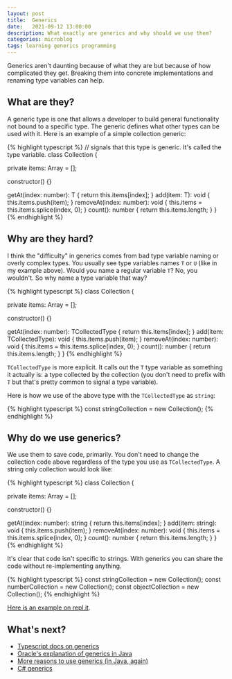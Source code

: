 ```yaml
---
layout: post
title:  Generics
date:   2021-09-12 13:00:00
description: What exactly are generics and why should we use them?
categories: microblog
tags: learning generics programming
---
```


Generics aren't daunting because of what they are but because of how complicated they get. Breaking them into concrete implementations and renaming type variables can help.

## What are they?

A generic type is one that allows a developer to build general functionality not bound to a specific type. The generic defines what other types can be used with it. Here is an example of a simple collection generic:

{% highlight typescript %}
// <T> signals that this type is generic. It's called the type variable.
class Collection<T> {

  private items: Array<T> = [];

  constructor() {}

  getAt(index: number): T {
    return this.items[index];
  }
  add(item: T): void {
    this.items.push(item);
  }
  removeAt(index: number): void {
    this.items = this.items.splice(index, 0);
  }
  count(): number {
    return this.items.length;
  }
}
{% endhighlight %}

## Why are they hard?

I think the "difficulty" in generics comes from bad type variable naming or overly complex types. You usually see type variables names `T` or `U` (like in my example above). Would you name a regular variable `T`? No, you wouldn't. So why name a type variable that way?

{% highlight typescript %}
class Collection<TCollectedType> {

  private items: Array<TCollectedType> = [];

  constructor() {}

  getAt(index: number): TCollectedType {
    return this.items[index];
  }
  add(item: TCollectedType): void {
    this.items.push(item);
  }
  removeAt(index: number): void {
    this.items = this.items.splice(index, 0);
  }
  count(): number {
    return this.items.length;
  }
}
{% endhighlight %}

`TCollectedType` is more explicit. It calls out the `T` type variable as something it actually is: a type collected by the collection (you don't need to prefix with `T` but that's pretty common to signal a type variable).

Here is how we use of the above type with the `TCollectedType` as `string`:

{% highlight typescript %}
const stringCollection = new Collection<string>();
{% endhighlight %}

## Why do we use generics?

We use them to save code, primarily. You don't need to change the collection code above regardless of the type you use as `TCollectedType`. A string only collection would look like:

{% highlight typescript %}
class Collection {

  private items: Array<string> = [];

  constructor() {}

  getAt(index: number): string {
    return this.items[index];
  }
  add(item: string): void {
    this.items.push(item);
  }
  removeAt(index: number): void {
    this.items = this.items.splice(index, 0);
  }
  count(): number {
    return this.items.length;
  }
}
{% endhighlight %}

It's clear that code isn't specific to strings. With generics you can share the code without re-implementing anything.

{% highlight typescript %}
const stringCollection = new Collection<string>();
const numberCollection = new Collection<number>();
const objectCollection = new Collection<Object>();
{% endhighlight %}

[Here is an example on repl.it](https://replit.com/@cjhoward92/Generics).

## What's next?

- [Typescript docs on generics](https://www.typescriptlang.org/docs/handbook/2/generics.html)
- [Oracle's explanation of generics in Java](https://www.oracle.com/technical-resources/articles/java/juneau-generics.html)
- [More reasons to use generics (in Java, again)](https://docs.oracle.com/javase/tutorial/java/generics/why.html)
- [C# generics](https://docs.microsoft.com/en-us/dotnet/csharp/fundamentals/types/generics)